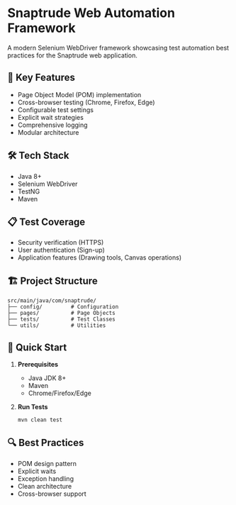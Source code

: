 # Snaptrude Web Automation Framework

A modern Selenium WebDriver framework showcasing test automation best practices for the Snaptrude web application.

## 🚀 Key Features

- Page Object Model (POM) implementation
- Cross-browser testing (Chrome, Firefox, Edge)
- Configurable test settings
- Explicit wait strategies
- Comprehensive logging
- Modular architecture

## 🛠️ Tech Stack

- Java 8+
- Selenium WebDriver
- TestNG
- Maven

## 📋 Test Coverage

- Security verification (HTTPS)
- User authentication (Sign-up)
- Application features (Drawing tools, Canvas operations)

## 🏗️ Project Structure

```
src/main/java/com/snaptrude/
├── config/         # Configuration
├── pages/          # Page Objects
├── tests/          # Test Classes
└── utils/          # Utilities
```

## 🚀 Quick Start

1. **Prerequisites**
   - Java JDK 8+
   - Maven
   - Chrome/Firefox/Edge

2. **Run Tests**
   ```bash
   mvn clean test
   ```

## 🔍 Best Practices

- POM design pattern
- Explicit waits
- Exception handling
- Clean architecture
- Cross-browser support
